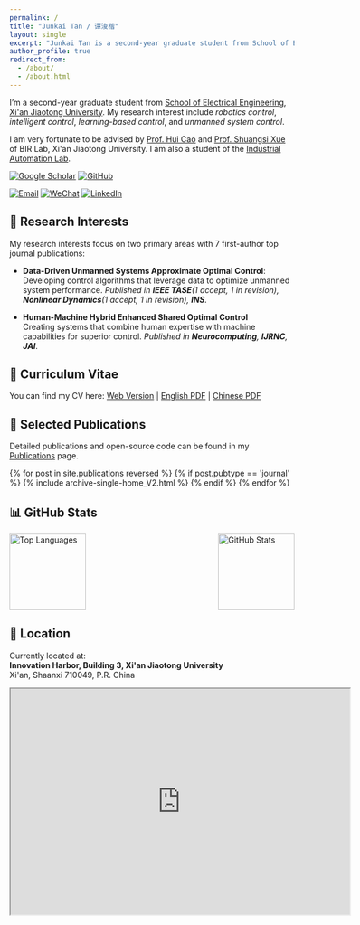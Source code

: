 ```yaml
---
permalink: /
title: "Junkai Tan / 谭浚楷"
layout: single
excerpt: "Junkai Tan is a second-year graduate student from School of Electrical Engineering, Xi'an Jiaotong University. His research interest include robotics control, intelligent control, learning-based control, and unmanned system control."
author_profile: true
redirect_from: 
  - /about/
  - /about.html
---
```



<!-- ## 👨‍💼 About Me | 个人简介 -->
I’m a second-year graduate student from [School of Electrical Engineering](https://ee.xjtu.edu.cn/), [Xi'an Jiaotong University](https://www.xjtu.edu.cn/). My research interest include *robotics control*, *intelligent control*, *learning-based control*, and *unmanned system control*.
<!-- - 🌐 Personal Website: [tanjunkai2001.github.io](https://tanjunkai2001.github.io) -->

I am very fortunate to be advised by [Prof. Hui Cao](http://gr.xjtu.edu.cn/en/web/huicao) and [Prof. Shuangsi Xue](https://gr.xjtu.edu.cn/en/web/xssxjtu) of BIR Lab, Xi'an Jiaotong University. I am also a student of the [Industrial Automation Lab](https://ee.xjtu.edu.cn/szdw/bssds/gyzdhjys.htm).



[![Google Scholar](https://img.shields.io/badge/Google_Scholar-4285F4?style=for-the-badge&logo=google-scholar&logoColor=white)](https://scholar.google.com/citations?user=KrOQdKAAAAAJ&hl=zh-CN) [![GitHub](https://img.shields.io/badge/GitHub-100000?style=for-the-badge&logo=github&logoColor=white)](https://github.com/tanjunkai2001) 

<!-- ## 🔗 Connect With Me -->
[![Email](https://img.shields.io/badge/Email-D14836?style=for-the-badge&logo=gmail&logoColor=white)](mailto:tanjk@stu.xjtu.edu.cn) [![WeChat](https://img.shields.io/badge/WeChat-07C160?style=for-the-badge&logo=wechat&logoColor=white)](../images/Wechat.jpg) [![LinkedIn](https://img.shields.io/badge/LinkedIn-0077B5?style=for-the-badge&logo=linkedin&logoColor=white)](https://www.linkedin.com/in/junkai-tan-366790268/)



## 🔬 Research Interests
My research interests focus on two primary areas with 7 first-author top journal publications:

- **Data-Driven Unmanned Systems Approximate Optimal Control**:
  Developing control algorithms that leverage data to optimize unmanned system performance. *Published in **IEEE TASE**(1 accept, 1 in revision), **Nonlinear Dynamics**(1 accept, 1 in revision), **INS***.

- **Human-Machine Hybrid Enhanced Shared Optimal Control**  
  Creating systems that combine human expertise with machine capabilities for superior control. *Published in **Neurocomputing**, **IJRNC**, **JAI***.

<!-- ## 💻 Core Competencies
- **Theoretical Research**: Solid foundation in advanced control and reinforcement learning theory. Leading research on human-machine hybrid control with publications in top journals including IEEE TASE, Information Sciences, and Nonlinear Dynamics.
- **Engineering Practice**: Extensive experience with unmanned systems development, including UAV-UGV collaborative control projects and multi-unmanned system hardware platforms based on optical motion capture systems. -->



## 📄 Curriculum Vitae
You can find my CV here: [Web Version](https://tanjunkai2001.github.io/cv/) | [English PDF](../assets/Curriculum_Vitae.pdf) | [Chinese PDF](../assets/简历_谭浚楷_中文_V2.pdf)



## 📝 Selected Publications

Detailed publications and open-source code can be found in my [Publications](https://tanjunkai2001.github.io/publications/) page.

<!-- 1. "[Prescribed performance robust approximate optimal tracking control via Stackelberg game](https://ieeexplore.ieee.org/document/10916718)", *IEEE Transactions on Automation Science and Engineering*, 2025.
2. "[Finite-time safe reinforcement learning control of multi-player nonzero-sum game for quadcopter systems](https://www.sciencedirect.com/science/article/pii/S002002552500249X)", *Information Sciences*, 2025.
3. "[Unmanned aerial-ground vehicle finite-time docking control via pursuit-evasion games](https://link.springer.com/10.1007/s11071-025-11021-6)", *Nonlinear Dynamics*, 2025.
4. "[Data-driven optimal shared control of unmanned aerial vehicles](https://www.sciencedirect.com/science/article/pii/S0925231225001006)", *Neurocomputing*, 2025. -->


{% for post in site.publications reversed %}
  {% if post.pubtype == 'journal' %}
    {% include archive-single-home_V2.html %}
  {% endif %}
{% endfor %}



<!-- ## 📫 Contact | 联系方式
- 📧 Email: tanjk@stu.xjtu.edu.cn -->

## 📊 GitHub Stats
<div style="display: flex; align-items: center; justify-content: space-between; margin-bottom: 20px;">
  <img src="https://github-readme-stats-weld-six-22.vercel.app/api/top-langs/?username=tanjunkai2001&layout=compact" alt="Top Languages" height="135" style="max-height: 135px;" />
  <img src="https://github-readme-stats-weld-six-22.vercel.app/api?username=tanjunkai2001&count_private=true&show_icons=true" alt="GitHub Stats" height="135" style="max-height: 135px;" />
</div>




<!-- # 我的位置

这是我在香港大学的地址，显示在地图上： -->




## 📍 Location

Currently located at:  
**Innovation Harbor, Building 3, Xi'an Jiaotong University**  
Xi'an, Shaanxi 710049, P.R. China

<iframe src="https://www.google.com/maps/embed?pb=!1m18!1m12!1m3!1d3151.9025899306145!2d108.65573260987424!3d34.25227480045932!2m3!1f0!2f0!3f0!3m2!1i1024!2i768!4f13.1!3m3!1m2!1s0x366379efa86d5f73%3A0x46cfa915001c3d15!2sInnovation%20Harbor%2C%20Xi%27an%20Jiaotong%20University!5e0!3m2!1sen!2scn!4v1682500456789!5m2!1sen!2scn&maptype=satellite" width="600" height="400" style="border:1;" allowfullscreen="" loading="lazy" referrerpolicy="no-referrer-when-downgrade"></iframe>
